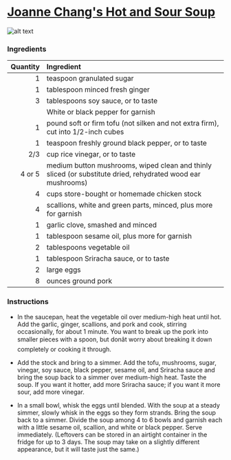# [Joanne Chang's Hot and Sour Soup](https://food52.com/recipes/25530-joanne-chang-s-hot-and-sour-soup)
![alt text](https://images.food52.com/MYtSIJXLb0jIB4nueCsz6RdF55Y=/753x502/85144f1a-9d8b-4cc0-a744-18b20908477d--11523410703_68118ebd1a_b.jpg)
### Ingredients
|Quantity|Ingredient|
----------:|:-------
|1|teaspoon granulated sugar|
|1|tablespoon minced fresh ginger|
|3|tablespoons soy sauce, or to taste|
||White or black pepper for garnish|
|1|pound soft or firm tofu (not silken and not extra firm), cut into 1/2-inch cubes|
|1|teaspoon freshly ground black pepper, or to taste|
|2/3|cup rice vinegar, or to taste|
|4 or 5|medium button mushrooms, wiped clean and thinly sliced (or substitute dried, rehydrated wood ear mushrooms)|
|4|cups store-bought or homemade chicken stock|
|4|scallions, white and green parts, minced, plus more for garnish|
|1|garlic clove, smashed and minced|
|1|tablespoon sesame oil, plus more for garnish|
|2|tablespoons vegetable oil|
|1|tablespoon Sriracha sauce, or to taste|
|2|large eggs|
|8|ounces ground pork|

### Instructions

* In the saucepan, heat the vegetable oil over medium-high heat until hot. Add the garlic, ginger, scallions, and pork and cook, stirring occasionally, for about 1 minute. You want to break up the pork into smaller pieces with a spoon, but donât worry about breaking it down completely or cooking it through.

* Add the stock and bring to a simmer. Add the tofu, mushrooms, sugar, vinegar, soy sauce, black pepper, sesame oil, and Sriracha sauce and bring the soup back to a simmer over medium-high heat. Taste the soup. If you want it hotter, add more Sriracha sauce; if you want it more sour, add more vinegar.

* In a small bowl, whisk the eggs until blended. With the soup at a steady simmer, slowly whisk in the eggs so they form strands. Bring the soup back to a simmer. Divide the soup among 4 to 6 bowls and garnish each with a little sesame oil, scallion, and white or black pepper. Serve immediately. (Leftovers can be stored in an airtight container in the fridge for up to 3 days. The soup may take on a slightly different appearance, but it will taste just the same.)
